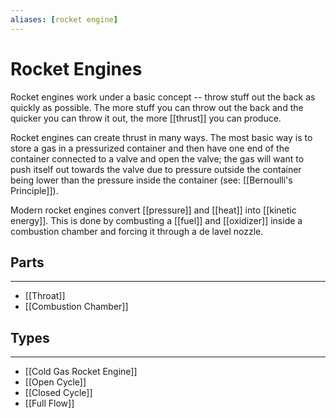 ```yaml
---
aliases: [rocket engine]
---
```

# Rocket Engines

Rocket engines work under a basic concept -- throw stuff out the back as quickly as possible. The more stuff you can throw out the back and the quicker you can throw it out, the more [[thrust]] you can produce.

Rocket engines can create thrust in many ways. The most basic way is to store a gas in a pressurized container and then have one end of the container connected to a valve and open the valve; the gas will want to push itself out towards the valve due to pressure outside the container being lower than the pressure inside the container (see: [[Bernoulli's Principle]]).

Modern rocket engines convert [[pressure]] and [[heat]] into [[kinetic energy]]. This is done by combusting a [[fuel]] and [[oxidizer]] inside a combustion chamber and forcing it through a de lavel nozzle.


## Parts
---
- [[Throat]]
- [[Combustion Chamber]]

## Types
---
- [[Cold Gas Rocket Engine]]
- [[Open Cycle]]
- [[Closed Cycle]]
- [[Full Flow]]